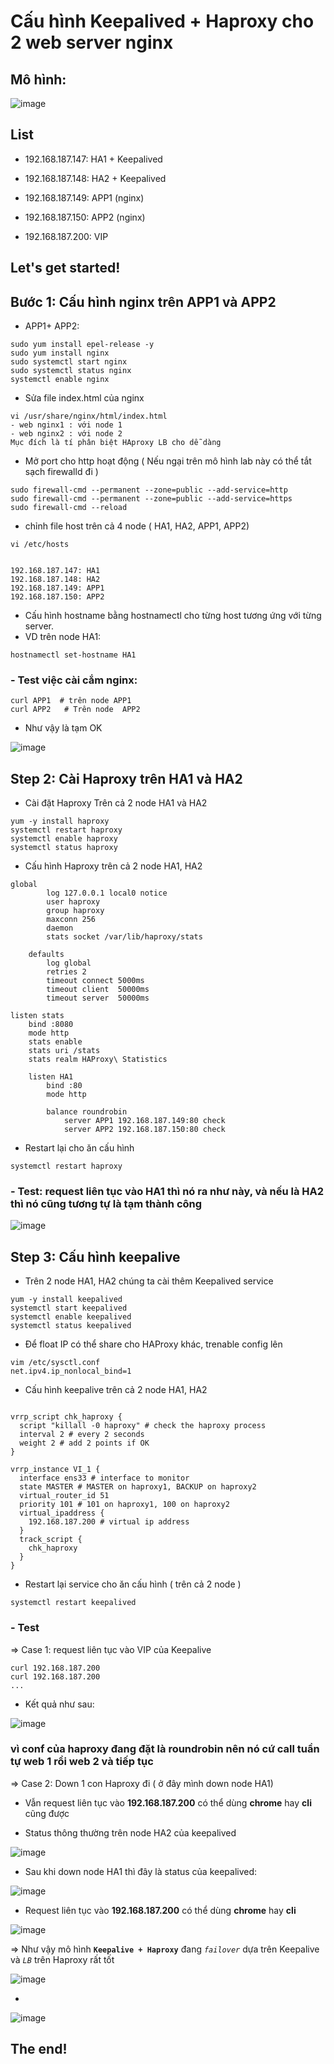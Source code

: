 # Cấu hình Keepalived + Haproxy cho 2 web server nginx

## Mô hình:
 
 
 ![image](https://user-images.githubusercontent.com/83824403/167338530-c626e988-1338-4595-b729-5ac15c52d8f5.png)


## List

- 192.168.187.147: HA1 + Keepalived

- 192.168.187.148: HA2 + Keepalived

- 192.168.187.149: APP1 (nginx)

- 192.168.187.150: APP2 (nginx)

- 192.168.187.200: VIP


## Let's get started!

## Bước 1: Cấu hình nginx trên APP1 và APP2

- APP1+ APP2:

```
sudo yum install epel-release -y
sudo yum install nginx
sudo systemctl start nginx
sudo systemctl status nginx
systemctl enable nginx
```

- Sửa file index.html của nginx

```
vi /usr/share/nginx/html/index.html
- web nginx1 : với node 1
- web nginx2 : với node 2
Mục đích là tí phân biệt HAproxy LB cho dễ dàng
```



- Mở port cho http hoạt động ( Nếu ngại trên mô hình lab này có thể tắt sạch firewalld đi )

```
sudo firewall-cmd --permanent --zone=public --add-service=http
sudo firewall-cmd --permanent --zone=public --add-service=https
sudo firewall-cmd --reload
```

- chỉnh file host trên cả 4 node ( HA1, HA2, APP1, APP2)

``` 
vi /etc/hosts


192.168.187.147: HA1 
192.168.187.148: HA2 
192.168.187.149: APP1 
192.168.187.150: APP2 
```

- Cấu hình hostname bằng hostnamectl cho từng host tương ứng với từng server. 
- VD trên node HA1:

``` 
hostnamectl set-hostname HA1
```

### - Test việc cài cắm nginx:

```
curl APP1  # trên node APP1
curl APP2   # Trên node  APP2
```

- Như vậy là tạm OK

![image](https://user-images.githubusercontent.com/83824403/167339702-74f2abc7-0d7c-4d24-8509-a5d8f0b0a678.png)

## Step 2: Cài Haproxy trên HA1 và HA2

- Cài đặt Haproxy Trên cả 2 node HA1 và HA2

```
yum -y install haproxy
systemctl restart haproxy
systemctl enable haproxy
systemctl status haproxy
```



- Cấu hình Haproxy trên cả 2 node HA1, HA2



```
global
        log 127.0.0.1 local0 notice
        user haproxy
        group haproxy
        maxconn 256
        daemon
        stats socket /var/lib/haproxy/stats

    defaults
        log global
        retries 2
        timeout connect 5000ms
        timeout client  50000ms
        timeout server  50000ms

listen stats
    bind :8080
    mode http
    stats enable
    stats uri /stats
    stats realm HAProxy\ Statistics

    listen HA1
        bind :80
        mode http

        balance roundrobin
            server APP1 192.168.187.149:80 check
            server APP2 192.168.187.150:80 check
```


- Restart lại cho ăn cấu hình 


```
systemctl restart haproxy
```

### - Test: request liên tục vào HA1 thì nó ra như này, và nếu là HA2 thì nó cũng tương tự là tạm thành công



![image](https://user-images.githubusercontent.com/83824403/167340427-249fa642-d70f-4c41-85a0-ac9e148f90b1.png)



## Step 3: Cấu hình keepalive

- Trên 2 node HA1, HA2 chúng ta cài thêm Keepalived service


```
yum -y install keepalived
systemctl start keepalived
systemctl enable keepalived
systemctl status keepalived
```


- Để float IP có thể share cho HAProxy khác, trenable config lên

```
vim /etc/sysctl.conf
net.ipv4.ip_nonlocal_bind=1
```

- Cấu hình keepalive trên cả 2 node HA1, HA2


```

vrrp_script chk_haproxy {
  script "killall -0 haproxy" # check the haproxy process
  interval 2 # every 2 seconds
  weight 2 # add 2 points if OK
}

vrrp_instance VI_1 {
  interface ens33 # interface to monitor
  state MASTER # MASTER on haproxy1, BACKUP on haproxy2
  virtual_router_id 51
  priority 101 # 101 on haproxy1, 100 on haproxy2
  virtual_ipaddress {
    192.168.187.200 # virtual ip address
  }
  track_script {
    chk_haproxy
  }
}

```


- Restart lại service cho ăn cấu hình ( trên cả 2 node )

```
systemctl restart keepalived
```


### - Test

=> Case 1: request liên tục vào VIP của Keepalive 

```
curl 192.168.187.200
curl 192.168.187.200
...
```
- Kết quả như sau:

![image](https://user-images.githubusercontent.com/83824403/167340989-b20b5072-0f22-4908-bde3-2b643ad810c1.png)


### vì conf của haproxy đang đặt là roundrobin nên nó cứ call tuần tự web 1 rồi web 2 và tiếp tục

=> Case 2:  Down 1 con Haproxy đi ( ở đây mình down node HA1)

- Vẫn request liên tục vào **192.168.187.200** có thể dùng **chrome** hay **cli** cũng được



- Status thông thường trên node HA2 của keepalived

![image](https://user-images.githubusercontent.com/83824403/167341220-906232e5-a8b0-4c8f-a0f7-b2b39f74aa42.png)


- Sau khi down node HA1 thì đây là status của keepalived:

![image](https://user-images.githubusercontent.com/83824403/167341267-d49e4cec-21da-46fd-9988-bf565ba96574.png)



- Request liên tục vào **192.168.187.200** có thể dùng **chrome** hay **cli** 


![image](https://user-images.githubusercontent.com/83824403/167341448-fb1cf93f-a592-40e7-9a2f-ee0ac805107f.png)

 => Như vậy mô hình **`Keepalive + Haproxy`** đang *`failover`* dựa trên Keepalive và *`LB`* trên Haproxy rất tốt
 
 ![image](https://user-images.githubusercontent.com/83824403/167341651-dcb926f0-c4ea-47c5-b67f-744ea8b1ff2d.png)
 
 - 
 
 ![image](https://user-images.githubusercontent.com/83824403/167341676-75688069-7b3f-4d86-8539-4f5ee1bea23f.png)



## The end!
